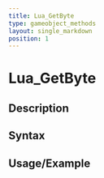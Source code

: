 ```yaml
---
title: Lua_GetByte
type: gameobject_methods
layout: single_markdown
position: 1
---
```


# Lua_GetByte

## Description

## Syntax

## Usage/Example


